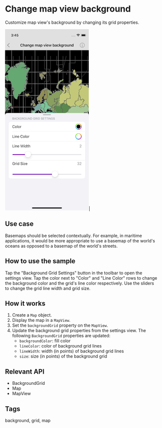 # Change map view background

Customize map view's background by changing its grid properties.

![Image of change map view background](change-map-view-background-settings.png)|

## Use case

Basemaps should be selected contextually. For example, in maritime applications, it would be more appropriate to use a basemap of the world's oceans as opposed to a basemap of the world's streets.

## How to use the sample

Tap the "Background Grid Settings" button in the toolbar to open the settings view. Tap the color next to "Color" and "Line Color" rows to change the background color and the grid's line color respectively. Use the sliders to change the grid line width and grid size.

## How it works

1. Create a `Map` object.
2. Display the map in a `MapView`.
3. Set the `backgroundGrid` property on the `MapView`.
4. Update the background grid properties from the settings view. The following `BackgroundGrid` properties are updated:
    * `backgroundColor`: fill color
    * `lineColor`: color of background grid lines
    * `lineWidth`: width (in points) of background grid lines
    * `size`: size (in points) of the background grid

## Relevant API

* BackgroundGrid
* Map
* MapView

## Tags

background, grid, map
